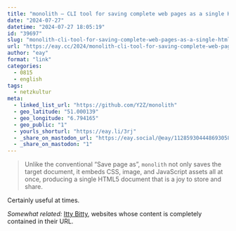 ```yaml
---
title: "monolith – CLI tool for saving complete web pages as a single HTML file"
date: "2024-07-27"
datetime: "2024-07-27 18:05:19"
id: "39697"
slug: "monolith-cli-tool-for-saving-complete-web-pages-as-a-single-html-file"
url: "https://eay.cc/2024/monolith-cli-tool-for-saving-complete-web-pages-as-a-single-html-file/"
author: "eay"
format: "link"
categories:
  - 0815
  - english
tags:
  - netzkultur
meta:
  - linked_list_url: "https://github.com/Y2Z/monolith"
  - geo_latitude: "51.000139"
  - geo_longitude: "6.794165"
  - geo_public: "1"
  - yourls_shorturl: "https://eay.li/3rj"
  - _share_on_mastodon_url: "https://eay.social/@eay/112859304448693058"
  - _share_on_mastodon: "1"
---
```


> Unlike the conventional “Save page as”, `monolith` not only saves the target document, it embeds CSS, image, and JavaScript assets all at once, producing a single HTML5 document that is a joy to store and share.

Certainly useful at times.

_Somewhat related:_ [Itty Bitty](https://eay.cc/2018/itty-bitty/), websites whose content is completely contained in their URL.
